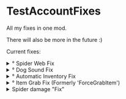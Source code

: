 # TestAccountFixes

All my fixes in one mod.

There will also be more in the future :)

Current fixes:<br>
<details> 
  <summary>° Spider Web Fix</summary> 

Fixes some issues with spider webs.

For example, the issue where you're stuck in a non-existent cobweb.

</details>

<details> 
  <summary>° Dog Sound Fix</summary> 

Gives dogs some hearing aids.

Allows them to hear shotgun shots, toggling the safety and reloading.<

Optionally, will also fix the silent sprint bug.

If you're a psychopa- Umm, I mean... Nice person...<br>
You might want to check out the "Chat is loud" config option.<br>
That will make chat messages attract dogs.

</details>

<details> 
  <summary>° Automatic Inventory Fix</summary> 

Ever got your hotbar stuck and couldn't interact with anything?

Well, this mod tries to fix that.

There's an automatic fix and a button to activate it manually.<br>
The default button is `comma`.

(Activating the fix manually will cause you to enter the glitched state!)

</details>

<details> 
  <summary>° Item Grab Fix (Formerly 'ForceGrabItem')</summary> 

Breaks the laws of physics to allow you to grab items behind InteractTriggers.

No more easter eggs lost due to someone throwing them too close to the main entrance.

No more beehives lost due to a troll putting them inside the item charger.

There's also a button that allows you to bypass the fix while holding it.<br>
The default button is `leftShift`.

</details>

<details> 
  <summary>Spider damage "Fix"</summary> 

Well, this isn't really a fix, but I thought it could fit inside this mod anyway...

Allows you to adjust the damage dealt by spiders.

It is deactivated by default to honor the vanilla damage.

</details>